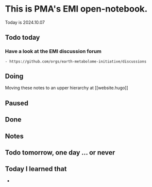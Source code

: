
# This is PMA's EMI open-notebook.

Today is 2024.10.07

## Todo today

### Have a look at the EMI discussion forum
    - https://github.com/orgs/earth-metabolome-initiative/discussions
###
###

## Doing

Moving these notes to an upper hierarchy at [[website.hugo]]




## Paused

## Done

## Notes

## Todo tomorrow, one day ... or never

###
###
###


## Today I learned that

-